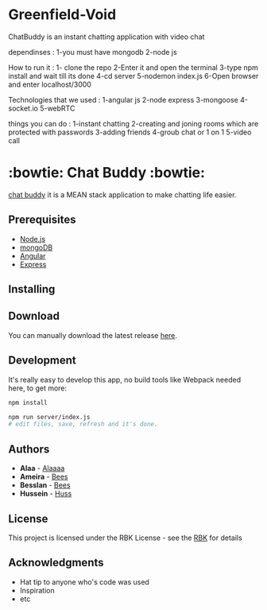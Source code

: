 # Greenfield-Void

ChatBuddy is an instant chatting application with video chat 

dependinses :
1-you must have mongodb
2-node js


How to run it : 
1- clone the repo
2-Enter it and open the terminal 
3-type npm install and wait till its done 
4-cd server 
5-nodemon index.js 
6-Open browser and enter localhost/3000

Technologies that we used :
1-angular js
2-node express
3-mongoose 
4-socket.io
5-webRTC

things you can do :
1-instant chatting 
2-creating and joning rooms which are protected with passwords
3-adding friends 
4-groub chat or 1 on 1 
5-video call 


# :bowtie: Chat Buddy :bowtie:
[chat buddy](https://rbkvoidchat.herokuapp.com/) it is a MEAN stack application to make chatting life easier.

## Prerequisites
* [Node.js](https://nodejs.org/en/)
* [mongoDB](https://www.mongodb.com/download-center)
* [Angular](https://angular.io/)
* [Express](https://expressjs.com/)


## Installing


## Download

You can manually download the latest release [here](https://github.com/RBK4-Void/Greenfield-Void.git).

## Development

It's really easy to develop this app, no build tools like Webpack needed here, to get more:

```bash
npm install

npm run server/index.js
# edit files, save, refresh and it's done.
```


## Authors

* **Alaa** - [Alaaaa](https://github.com/alaamigdady)
* **Ameira** - [Bees](https://github.com/AmeiraHassoun)
* **Besslan** - [Bees](https://github.com/Besslan)
* **Hussein** - [Huss](https://github.com/htirawi)


## License

This project is licensed under the RBK License - see the [RBK](https://rbk.org/) for details

## Acknowledgments

* Hat tip to anyone who's code was used
* Inspiration
* etc

